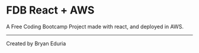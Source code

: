 # FDB React + AWS

A Free Coding Bootcamp Project made with react, and deployed in AWS.

---

Created by Bryan Eduria
